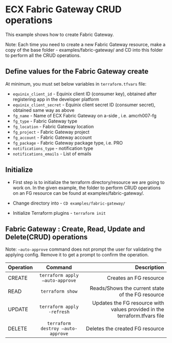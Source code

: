 # ECX Fabric Gateway CRUD operations
This example shows how to create Fabric Gateway.

Note: Each time you need to create a new Fabric Gateway resource, 
make a copy of the base folder - examples/fabric-gateway/ and CD into this folder to perform all the CRUD operations.

## Define values for the Fabric Gateway create
At minimum, you must set below variables in `terraform.tfvars` file:
  - `equinix_client_id` - Equinix client ID (consumer key), obtained after
  registering app in the developer platform
  - `equinix_client_secret` - Equinix client secret ID (consumer secret),
  obtained same way as above
  - `fg_name` - Name of ECX Fabric Gateway on a-side , i.e. amcrh007-fg
  - `fg_type` - Fabric Gateway type
  - `fg_location` - Fabric Gateway location
  - `fg_project` - Fabric Gateway project
  - `fg_account` - Fabric Gateway account
  - `fg_package` - Fabric Gateway package type, i.e. PRO
  - `notifications_type` - notification type
  - `notifications_emails` - List of emails

## Initialize
- First step is to initialize the terraform directory/resource we are going to work on.
In the given example, the folder to perform CRUD operations on an FG resource can be found at examples/fabric-gateway/.

- Change directory into - `CD examples/fabric-gateway/`
- Initialize Terraform plugins - `terraform init`

## Fabric Gateway : Create, Read, Update and Delete(CRUD) operations
 Note: `–auto-approve` command does not prompt the user for validating the applying config. Remove it to get a prompt to confirm the operation.

| Operation |              Command              |                                                               Description |
|:----------|:---------------------------------:|--------------------------------------------------------------------------:|
| CREATE    |  `terraform apply –auto-approve`  |                                                    Creates an FG resource |
| READ      |         `terraform show`          |                          Reads/Shows the current state of the FG resource |
| UPDATE    |    `terraform apply -refresh`     | Updates the FG resource with values provided in the terraform.tfvars file |
| DELETE    | `terraform destroy –auto-approve` |                                           Deletes the created FG resource |